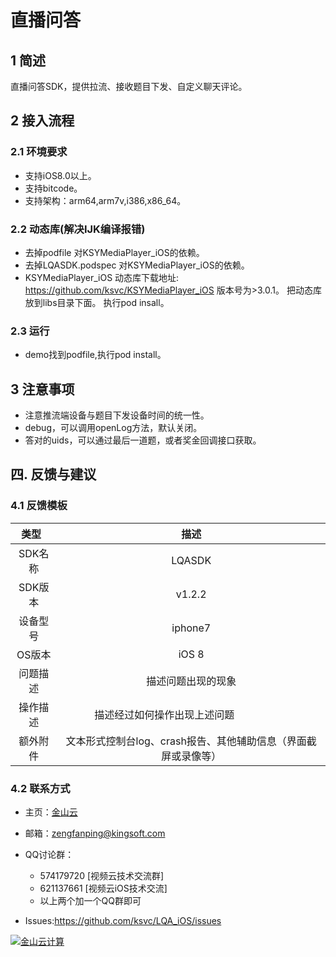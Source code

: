 # 直播问答
## 1 简述
直播问答SDK，提供拉流、接收题目下发、自定义聊天评论。
## 2 接入流程
### 2.1 环境要求
* 支持iOS8.0以上。
* 支持bitcode。
* 支持架构：arm64,arm7v,i386,x86_64。
### 2.2 动态库(解决IJK编译报错)
* 去掉podfile 对KSYMediaPlayer_iOS的依赖。
* 去掉LQASDK.podspec  对KSYMediaPlayer_iOS的依赖。
* KSYMediaPlayer_iOS 动态库下载地址:
https://github.com/ksvc/KSYMediaPlayer_iOS 版本号为>3.0.1。
把动态库放到libs目录下面。
执行pod insall。
### 2.3 运行
* demo找到podfile,执行pod install。
## 3 注意事项
* 注意推流端设备与题目下发设备时间的统一性。
* debug，可以调用openLog方法，默认关闭。
* 答对的uids，可以通过最后一道题，或者奖金回调接口获取。
## 四. 反馈与建议
### 4.1 反馈模板  

| 类型    | 描述|
| :---: | :---:| 
|SDK名称|LQASDK|
|SDK版本| v1.2.2|
|设备型号| iphone7  |
|OS版本| iOS 8 |
|问题描述| 描述问题出现的现象  |
|操作描述| 描述经过如何操作出现上述问题                     |
|额外附件| 文本形式控制台log、crash报告、其他辅助信息（界面截屏或录像等） |


### 4.2 联系方式
* 主页：[金山云](http://www.ksyun.com/)
* 邮箱：<zengfanping@kingsoft.com>
* QQ讨论群：
    * 574179720 [视频云技术交流群]
    * 621137661 [视频云iOS技术交流]
    * 以上两个加一个QQ群即可
    
* Issues:<https://github.com/ksvc/LQA_iOS/issues>

<a href="http://www.ksyun.com/"><img src="https://raw.githubusercontent.com/wiki/ksvc/KSYLive_Android/images/logo.png" border="0" alt="金山云计算" /></a>


[ksyun]:https://v.ksyun.com
[license]:https://github.com/ksvc/KSYMediaEditorKit_iOS/wiki/license
[wiki]:https://github.com/ksvc/KSYMediaEditorKit_iOS/wiki
[KSYMediaEditorKit]:https://github.com/ksvc/KSYMediaEditorKit_iOS
[GPUImage]:https://github.com/BradLarson/GPUImage/releases/tag/0.1.7
[libksygpulive]:https://github.com/ksvc/KSYLive_iOS
[ks3]:https://www.ksyun.com/proservice/storage_service
[SDKAuth]:https://github.com/ksvc/KSYMediaEditorKit_iOS/wiki/SDKAuth




